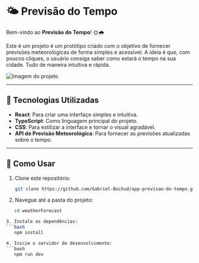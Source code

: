# 🌤️ Previsão do Tempo

Bem-vindo ao **Previsão do Tempo**! 🌞🌧️

Este é um projeto é um protótipo criado com o objetivo de fornecer previsões meteorológicas de forma simples e acessível. A ideia é que, com poucos cliques, o usuário consiga saber como estará o tempo na sua cidade. Tudo de maneira intuitiva e rápida.

![Imagem do projeto](https://imgur.com/DYwoZdE.jpg)

---

## 📌 Tecnologias Utilizadas

- **React**: Para criar uma interfaçe simples e intuitiva.
- **TypeScript**: Como linguagem principal do projeto.
- **CSS**: Para estilizar a interface e tornar o visual agradável.
- **API de Previsão Meteorológica**: Para fornecer as previsões atualizadas sobre o tempo.

- ---

## 🚀 Como Usar

1. Clone este repositório:
   ```bash
   git clone https://github.com/Gabriel-Buchud/app-previsao-do-tempo.git

2. Navegue até a pasta do projeto:
 ```bash
    cd weatherForecast

3. Instale as dependências:
 ```bash
    npm install

4. Inicie o servidor de desenvolvimento:
 ```bash
    npm run dev

